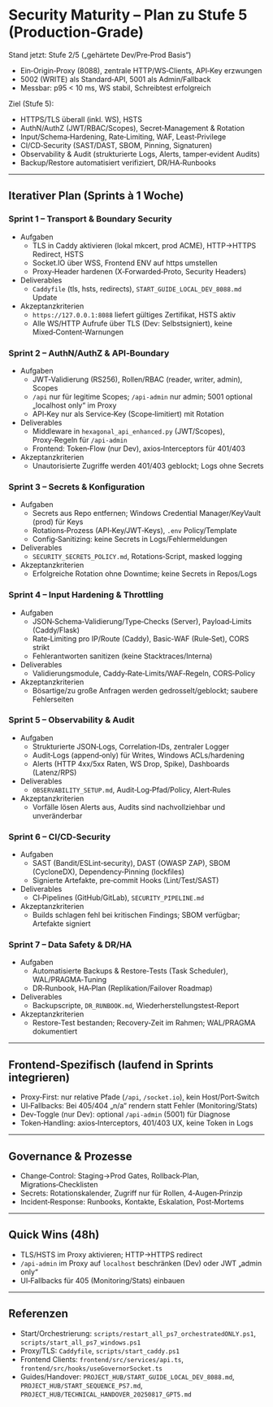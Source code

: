 # Security Maturity – Plan zu Stufe 5 (Production‑Grade)

Stand jetzt: Stufe 2/5 („gehärtete Dev/Pre‑Prod Basis“)
- Ein‑Origin‑Proxy (8088), zentrale HTTP/WS‑Clients, API‑Key erzwungen
- 5002 (WRITE) als Standard‑API, 5001 als Admin/Fallback
- Messbar: p95 < 10 ms, WS stabil, Schreibtest erfolgreich

Ziel (Stufe 5):
- HTTPS/TLS überall (inkl. WS), HSTS
- AuthN/AuthZ (JWT/RBAC/Scopes), Secret‑Management & Rotation
- Input/Schema‑Hardening, Rate‑Limiting, WAF, Least‑Privilege
- CI/CD‑Security (SAST/DAST, SBOM, Pinning, Signaturen)
- Observability & Audit (strukturierte Logs, Alerts, tamper‑evident Audits)
- Backup/Restore automatisiert verifiziert, DR/HA‑Runbooks

---

## Iterativer Plan (Sprints à 1 Woche)

### Sprint 1 – Transport & Boundary Security
- Aufgaben
  - TLS in Caddy aktivieren (lokal mkcert, prod ACME), HTTP→HTTPS Redirect, HSTS
  - Socket.IO über WSS, Frontend ENV auf https umstellen
  - Proxy‑Header hardenen (X‑Forwarded‑Proto, Security Headers)
- Deliverables
  - `Caddyfile` (tls, hsts, redirects), `START_GUIDE_LOCAL_DEV_8088.md` Update
- Akzeptanzkriterien
  - `https://127.0.0.1:8088` liefert gültiges Zertifikat, HSTS aktiv
  - Alle WS/HTTP Aufrufe über TLS (Dev: Selbstsigniert), keine Mixed‑Content‑Warnungen

### Sprint 2 – AuthN/AuthZ & API‑Boundary
- Aufgaben
  - JWT‑Validierung (RS256), Rollen/RBAC (reader, writer, admin), Scopes
  - `/api` nur für legitime Scopes; `/api-admin` nur admin; 5001 optional „localhost only“ im Proxy
  - API‑Key nur als Service‑Key (Scope‑limitiert) mit Rotation
- Deliverables
  - Middleware in `hexagonal_api_enhanced.py` (JWT/Scopes), Proxy‑Regeln für `/api-admin`
  - Frontend: Token‑Flow (nur Dev), axios‑Interceptors für 401/403
- Akzeptanzkriterien
  - Unautorisierte Zugriffe werden 401/403 geblockt; Logs ohne Secrets

### Sprint 3 – Secrets & Konfiguration
- Aufgaben
  - Secrets aus Repo entfernen; Windows Credential Manager/KeyVault (prod) für Keys
  - Rotations‑Prozess (API‑Key/JWT‑Keys), `.env` Policy/Template
  - Config‑Sanitizing: keine Secrets in Logs/Fehlermeldungen
- Deliverables
  - `SECURITY_SECRETS_POLICY.md`, Rotations‑Script, masked logging
- Akzeptanzkriterien
  - Erfolgreiche Rotation ohne Downtime; keine Secrets in Repos/Logs

### Sprint 4 – Input Hardening & Throttling
- Aufgaben
  - JSON‑Schema‑Validierung/Type‑Checks (Server), Payload‑Limits (Caddy/Flask)
  - Rate‑Limiting pro IP/Route (Caddy), Basic‑WAF (Rule‑Set), CORS strikt
  - Fehlerantworten sanitizen (keine Stacktraces/Interna)
- Deliverables
  - Validierungsmodule, Caddy‑Rate‑Limits/WAF‑Regeln, CORS‑Policy
- Akzeptanzkriterien
  - Bösartige/zu große Anfragen werden gedrosselt/geblockt; saubere Fehlerseiten

### Sprint 5 – Observability & Audit
- Aufgaben
  - Strukturierte JSON‑Logs, Correlation‑IDs, zentraler Logger
  - Audit‑Logs (append‑only) für Writes, Windows ACLs/hardening
  - Alerts (HTTP 4xx/5xx Raten, WS Drop, Spike), Dashboards (Latenz/RPS)
- Deliverables
  - `OBSERVABILITY_SETUP.md`, Audit‑Log‑Pfad/Policy, Alert‑Rules
- Akzeptanzkriterien
  - Vorfälle lösen Alerts aus, Audits sind nachvollziehbar und unveränderbar

### Sprint 6 – CI/CD‑Security
- Aufgaben
  - SAST (Bandit/ESLint‑security), DAST (OWASP ZAP), SBOM (CycloneDX), Dependency‑Pinning (lockfiles)
  - Signierte Artefakte, pre‑commit Hooks (Lint/Test/SAST)
- Deliverables
  - CI‑Pipelines (GitHub/GitLab), `SECURITY_PIPELINE.md`
- Akzeptanzkriterien
  - Builds schlagen fehl bei kritischen Findings; SBOM verfügbar; Artefakte signiert

### Sprint 7 – Data Safety & DR/HA
- Aufgaben
  - Automatisierte Backups & Restore‑Tests (Task Scheduler), WAL/PRAGMA‑Tuning
  - DR‑Runbook, HA‑Plan (Replikation/Failover Roadmap)
- Deliverables
  - Backupscripte, `DR_RUNBOOK.md`, Wiederherstellungstest‑Report
- Akzeptanzkriterien
  - Restore‑Test bestanden; Recovery‑Zeit im Rahmen; WAL/PRAGMA dokumentiert

---

## Frontend‑Spezifisch (laufend in Sprints integrieren)
- Proxy‑First: nur relative Pfade (`/api`, `/socket.io`), kein Host/Port‑Switch
- UI‑Fallbacks: Bei 405/404 „n/a“ rendern statt Fehler (Monitoring/Stats)
- Dev‑Toggle (nur Dev): optional `/api-admin` (5001) für Diagnose
- Token‑Handling: axios‑Interceptors, 401/403 UX, keine Token in Logs

---

## Governance & Prozesse
- Change‑Control: Staging→Prod Gates, Rollback‑Plan, Migrations‑Checklisten
- Secrets: Rotationskalender, Zugriff nur für Rollen, 4‑Augen‑Prinzip
- Incident‑Response: Runbooks, Kontakte, Eskalation, Post‑Mortems

---

## Quick Wins (48h)
- TLS/HSTS im Proxy aktivieren; HTTP→HTTPS redirect
- `/api-admin` im Proxy auf `localhost` beschränken (Dev) oder JWT „admin only“
- UI‑Fallbacks für 405 (Monitoring/Stats) einbauen

---

## Referenzen
- Start/Orchestrierung: `scripts/restart_all_ps7_orchestratedONLY.ps1`, `scripts/start_all_ps7_windows.ps1`
- Proxy/TLS: `Caddyfile`, `scripts/start_caddy.ps1`
- Frontend Clients: `frontend/src/services/api.ts`, `frontend/src/hooks/useGovernorSocket.ts`
- Guides/Handover: `PROJECT_HUB/START_GUIDE_LOCAL_DEV_8088.md`, `PROJECT_HUB/START_SEQUENCE_PS7.md`, `PROJECT_HUB/TECHNICAL_HANDOVER_20250817_GPT5.md`

